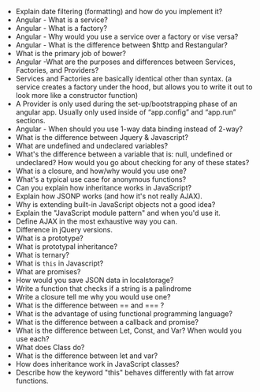 * Explain date filtering (formatting) and how do you implement it?
* Angular - What is a service?
* Angular - What is a factory?
* Angular - Why would you use a service over a factory or vise versa?
* Angular - What is the difference between $http and Restangular?
* What is the primary job of bower?
* Angular -What are the purposes and differences between Services, Factories, and Providers?
* Services and Factories are basically identical other than syntax. (a service creates a factory under the hood, but allows you to write it out to look more like a constructor function)
* A Provider is only used during the set-up/bootstrapping phase of an angular app. Usually only used inside of “app.config” and “app.run” sections.
* Angular - When should you use 1-way data binding instead of 2-way?
* What is the difference between Jquery & Javascript?
* What are undefined and undeclared variables?
* What's the difference between a variable that is: null, undefined or undeclared? How would you go about checking for any of these states?
* What is a closure, and how/why would you use one?
* What's a typical use case for anonymous functions?
* Can you explain how inheritance works in JavaScript?
* Explain how JSONP works (and how it's not really AJAX).
* Why is extending built-in JavaScript objects not a good idea?
* Explain the "JavaScript module pattern" and when you'd use it.
* Define AJAX in the most exhaustive way you can.
* Difference in jQuery versions.
* What is a prototype?
* What is prototypal inheritance?
* What is ternary?
* What is `this` in Javascript?
* What are promises?
* How would you save JSON data in localstorage?
* Write a function that checks if a string is a palindrome
* Write a closure tell me why you would use one?
* What is the difference between == and === ?
* What is the advantage of using functional programming language?
* What is the difference between a callback and promise?
* What is the difference between Let, Const, and Var? When would you use each?
* What does Class do?
* What is the difference between let and var?
* How does inheritance work in JavaScript classes?
* Describe how the keyword "this" behaves differently with fat arrow functions. 
